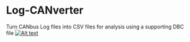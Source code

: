 # Log-CANverter
Turn CANbus Log files into CSV files for analysis using a supporting DBC file
[![Alt text](https://img.youtube.com/vi/HvggKjXu4WQ/0.jpg)](https://www.youtube.com/watch?v=HvggKjXu4WQ)
